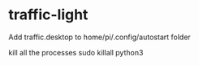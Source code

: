 # traffic-light
Add traffic.desktop to home/pi/.config/autostart folder

kill all the processes sudo killall python3
